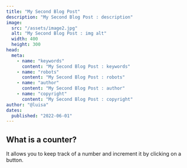 ```yaml
---
title: "My Second Blog Post"
description: "My Second Blog Post : description"
image:
  src: "/assets/image2.jpg"
  alt: "My Second Blog Post : img alt"
  width: 400
  height: 300
head:
  meta:
    - name: "keywords"
      content: "My Second Blog Post : keywords"
    - name: "robots"
      content: "My Second Blog Post : robots"
    - name: "author"
      content: "My Second Blog Post : author"
    - name: "copyright"
      content: "My Second Blog Post : copyright"
author: "@luisa"
dates:
  published: "2022-06-01"
---
```


 ## What is a counter?

It allows you to keep track of a number and increment it by clicking on a button.

<Counter></Counter>